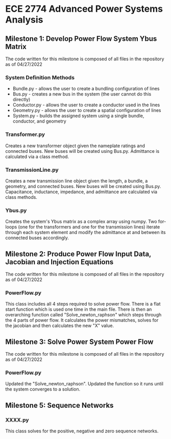 # ECE 2774 Advanced Power Systems Analysis

## Milestone 1: Develop Power Flow System Ybus Matrix
The code written for this milestone is composed of all files in the repository as of 04/27/2022

### System Definition Methods
* Bundle.py - allows the user to create a bundling configuration of lines
* Bus.py - creates a new bus in the system (the user cannot do this directly)
* Conductor.py - allows the user to create a conductor used in the lines
* Geometry.py - allows the user to create a spatial configuration of lines
* System.py - builds the assigned system using a single bundle, conductor, and geometry 

### Transformer.py
Creates a new transformer object given the nameplate ratings and connected buses. New buses will be created using Bus.py. Admittance is calculated via a class method.

### TransmissionLine.py
Creates a new transmission line object given the length, a bundle, a geometry, and connected buses. New buses will be created using Bus.py. Capacitance, inductance, impedance, and admittance are calculated via class methods.

### Ybus.py
Creates the system's Ybus matrix as a complex array using numpy. Two for-loops (one for the transformers and one for the transmission lines) iterate through each system element and modify the admittance at and between its connected buses accordingly.

## Milestone 2: Produce Power Flow Input Data, Jacobian and Injection Equations
The code written for this milestone is composed of all files in the repository as of 04/27/2022

### PowerFlow.py
This class includes all 4 steps required to solve power flow. There is a flat start function which is used one time in the main file. There is then an overarching function called "Solve_newton_raphson" which steps through the 4 parts of power flow. It calculates the power mismatches, solves for the jacobian and then calculates the new "X" value.

## Milestone 3: Solve Power System Power Flow
The code written for this milestone is composed of all files in the repository as of 04/27/2022

### PowerFlow.py
Updated the "Solve_newton_raphson". Updated the function so it runs until the system converges to a solution.



## Milestone 5: Sequence Networks

### XXXX.py
This class solves for the positive, negative and zero sequence networks.













